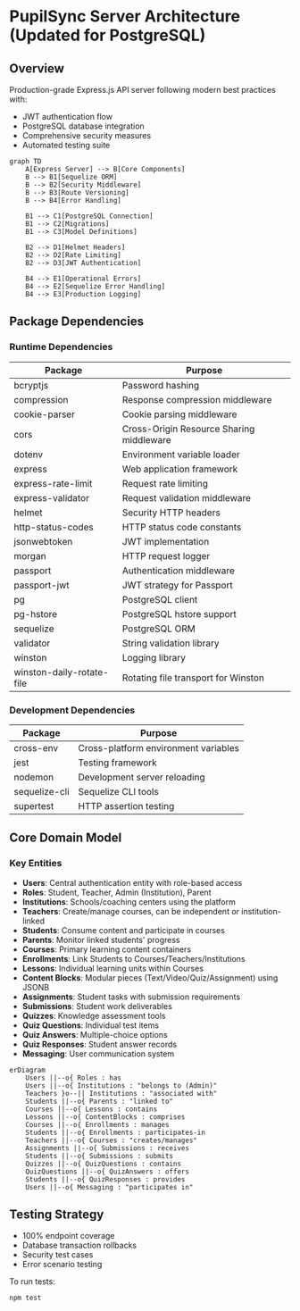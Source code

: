 # PupilSync Server Architecture (Updated for PostgreSQL)

## Overview
Production-grade Express.js API server following modern best practices with:
- JWT authentication flow
- PostgreSQL database integration
- Comprehensive security measures
- Automated testing suite

```mermaid
graph TD
    A[Express Server] --> B[Core Components]
    B --> B1[Sequelize ORM]
    B --> B2[Security Middleware]
    B --> B3[Route Versioning]
    B --> B4[Error Handling]
    
    B1 --> C1[PostgreSQL Connection]
    B1 --> C2[Migrations]
    B1 --> C3[Model Definitions]
    
    B2 --> D1[Helmet Headers]
    B2 --> D2[Rate Limiting]
    B2 --> D3[JWT Authentication]
    
    B4 --> E1[Operational Errors]
    B4 --> E2[Sequelize Error Handling]
    B4 --> E3[Production Logging]
```

## Package Dependencies

### Runtime Dependencies
| Package | Purpose |
|---------|---------|
| bcryptjs | Password hashing |
| compression | Response compression middleware |
| cookie-parser | Cookie parsing middleware |
| cors | Cross-Origin Resource Sharing middleware |
| dotenv | Environment variable loader |
| express | Web application framework |
| express-rate-limit | Request rate limiting |
| express-validator | Request validation middleware |
| helmet | Security HTTP headers |
| http-status-codes | HTTP status code constants |
| jsonwebtoken | JWT implementation |
| morgan | HTTP request logger |
| passport | Authentication middleware |
| passport-jwt | JWT strategy for Passport |
| pg | PostgreSQL client |
| pg-hstore | PostgreSQL hstore support |
| sequelize | PostgreSQL ORM |
| validator | String validation library |
| winston | Logging library |
| winston-daily-rotate-file | Rotating file transport for Winston |

### Development Dependencies
| Package | Purpose |
|---------|---------|
| cross-env | Cross-platform environment variables |
| jest | Testing framework |
| nodemon | Development server reloading |
| sequelize-cli | Sequelize CLI tools |
| supertest | HTTP assertion testing |

## Core Domain Model

### Key Entities
- **Users**: Central authentication entity with role-based access
- **Roles**: Student, Teacher, Admin (Institution), Parent
- **Institutions**: Schools/coaching centers using the platform
- **Teachers**: Create/manage courses, can be independent or institution-linked
- **Students**: Consume content and participate in courses
- **Parents**: Monitor linked students' progress
- **Courses**: Primary learning content containers
- **Enrollments**: Link Students to Courses/Teachers/Institutions
- **Lessons**: Individual learning units within Courses
- **Content Blocks**: Modular pieces (Text/Video/Quiz/Assignment) using JSONB
- **Assignments**: Student tasks with submission requirements
- **Submissions**: Student work deliverables
- **Quizzes**: Knowledge assessment tools
- **Quiz Questions**: Individual test items
- **Quiz Answers**: Multiple-choice options
- **Quiz Responses**: Student answer records
- **Messaging**: User communication system

```mermaid
erDiagram
    Users ||--o{ Roles : has
    Users ||--o{ Institutions : "belongs to (Admin)"
    Teachers }o--|| Institutions : "associated with"
    Students ||--o{ Parents : "linked to"
    Courses ||--o{ Lessons : contains
    Lessons ||--o{ ContentBlocks : comprises
    Courses ||--o{ Enrollments : manages
    Students ||--o{ Enrollments : participates-in
    Teachers ||--o{ Courses : "creates/manages"
    Assignments ||--o{ Submissions : receives
    Students ||--o{ Submissions : submits
    Quizzes ||--o{ QuizQuestions : contains
    QuizQuestions ||--o{ QuizAnswers : offers
    Students ||--o{ QuizResponses : provides
    Users ||--o{ Messaging : "participates in"
```

## Testing Strategy
- 100% endpoint coverage
- Database transaction rollbacks
- Security test cases
- Error scenario testing

To run tests:
```bash
npm test